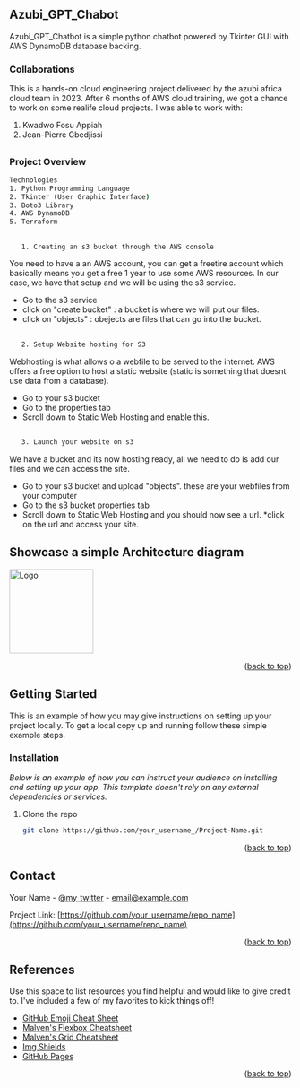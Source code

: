 <!-- Improved compatibility of back to top link: See: https://github.com/othneildrew/Best-README-Template/pull/73 -->
<a name="readme-top"></a>



<!-- ABOUT THE PROJECT -->
## Azubi_GPT_Chabot

Azubi_GPT_Chatbot is a simple python chatbot powered by Tkinter GUI with AWS DynamoDB database backing. 

### Collaborations
This is a hands-on cloud engineering project delivered by the azubi africa cloud team in 2023. After 6 months of AWS cloud training, we got a chance to work on some realife cloud projects. 
I was able to work with:
 1. Kwadwo Fosu Appiah
 2. Jean-Pierre Gbedjissi

##
### Project Overview
```sh
Technologies
1. Python Programming Language
2. Tkinter (User Graphic Interface)
3. Boto3 Library
4. AWS DynamoDB
5. Terraform

```

##
```sh
   1. Creating an s3 bucket through the AWS console
```
You need to have a an AWS account, you can get a freetire account which basically means you get a free 1 year to use some AWS resources. In our case, we have that setup and we will be using the s3 service.
* Go to the s3 service
* click on "create bucket" :  a bucket is where we will put our files.
* click on "objects" : obejects are files that can go into the bucket.
##
```sh
   2. Setup Website hosting for S3
```
Webhosting is what allows o a webfile to be served to the internet. AWS offers a free option to host a static website (static is something that doesnt use data from a database).
* Go to your s3 bucket
* Go to the properties tab
* Scroll down to Static Web Hosting and enable this.
##
```sh
   3. Launch your website on s3
```
We have a bucket and its now hosting ready, all we need to do is add our files and we can access the site.
* Go to your s3 bucket and upload "objects". these are your webfiles from your computer
* Go to the s3 bucket properties tab
* Scroll down to Static Web Hosting and you should now see a url.
*click on the url and access your site.



## Showcase a simple Architecture diagram
<!-- setup a link to your images folder -->
<a href="[https://github.com/lawrencemuema/Cloud_project02](https://github.com/lawrencemuema/Cloud_project02/blob/main/images/fargate_arch.png)">
    <img src="images/fargate_arch.png" alt="Logo" width="auto" height="150">
</a>

<p align="right">(<a href="#readme-top">back to top</a>)</p>




<!-- GETTING STARTED -->
## Getting Started

This is an example of how you may give instructions on setting up your project locally.
To get a local copy up and running follow these simple example steps.


### Installation

_Below is an example of how you can instruct your audience on installing and setting up your app. This template doesn't rely on any external dependencies or services._

1. Clone the repo
   ```sh
   git clone https://github.com/your_username_/Project-Name.git
   ```

<p align="right">(<a href="#readme-top">back to top</a>)</p>



<!-- CONTACT -->
## Contact

Your Name - [@my_twitter](https://twitter.com/your_username) - email@example.com

Project Link: [https://github.com/your_username/repo_name](https://github.com/your_username/repo_name)

<p align="right">(<a href="#readme-top">back to top</a>)</p>



<!-- References -->
## References

Use this space to list resources you find helpful and would like to give credit to. I've included a few of my favorites to kick things off!

* [GitHub Emoji Cheat Sheet](https://www.webpagefx.com/tools/emoji-cheat-sheet)
* [Malven's Flexbox Cheatsheet](https://flexbox.malven.co/)
* [Malven's Grid Cheatsheet](https://grid.malven.co/)
* [Img Shields](https://shields.io)
* [GitHub Pages](https://pages.github.com)

<p align="right">(<a href="#readme-top">back to top</a>)</p>
